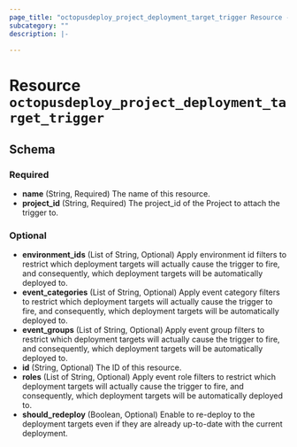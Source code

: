 ```yaml
---
page_title: "octopusdeploy_project_deployment_target_trigger Resource - terraform-provider-octopusdeploy"
subcategory: ""
description: |-
  
---
```


# Resource `octopusdeploy_project_deployment_target_trigger`





## Schema

### Required

- **name** (String, Required) The name of this resource.
- **project_id** (String, Required) The project_id of the Project to attach the trigger to.

### Optional

- **environment_ids** (List of String, Optional) Apply environment id filters to restrict which deployment targets will actually cause the trigger to fire, and consequently, which deployment targets will be automatically deployed to.
- **event_categories** (List of String, Optional) Apply event category filters to restrict which deployment targets will actually cause the trigger to fire, and consequently, which deployment targets will be automatically deployed to.
- **event_groups** (List of String, Optional) Apply event group filters to restrict which deployment targets will actually cause the trigger to fire, and consequently, which deployment targets will be automatically deployed to.
- **id** (String, Optional) The ID of this resource.
- **roles** (List of String, Optional) Apply event role filters to restrict which deployment targets will actually cause the trigger to fire, and consequently, which deployment targets will be automatically deployed to.
- **should_redeploy** (Boolean, Optional) Enable to re-deploy to the deployment targets even if they are already up-to-date with the current deployment.



